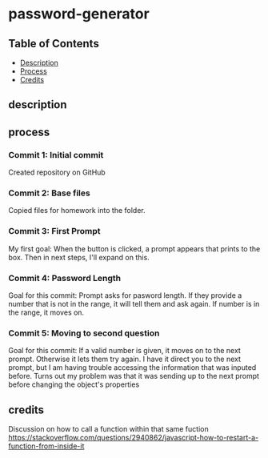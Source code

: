 # password-generator

## Table of Contents

* [Description](#description)
* [Process](#process)
* [Credits](#credits)

## description 



## process

### Commit 1: Initial commit
Created repository on GitHub

### Commit 2: Base files
Copied files for homework into the folder.

### Commit 3: First Prompt
My first goal: When the button is clicked, a prompt appears that prints to the box.
Then in next steps, I'll expand on this. 

### Commit 4: Password Length
Goal for this commit: Prompt asks for pasword length. If they provide a number that is not in the range, it will tell them and ask again. If number is in the range, it moves on. 

### Commit 5: Moving to second question
Goal for this commit: If a valid number is given, it moves on to the next prompt. Otherwise it lets them try again. 
I have it direct you to the next prompt, but I am having trouble accessing the information that was inputed before. 
Turns out my problem was that it was sending up to the next prompt before changing the object's properties

## credits

Discussion on how to call a function within that same fuction https://stackoverflow.com/questions/2940862/javascript-how-to-restart-a-function-from-inside-it

